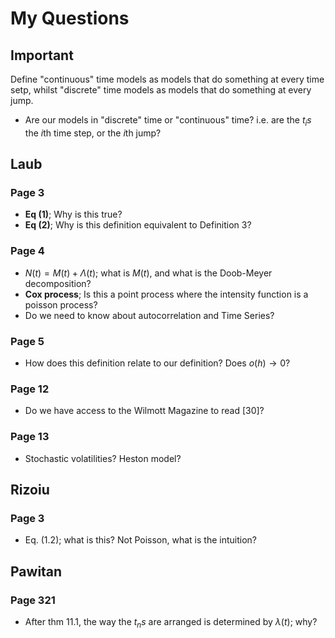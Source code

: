 # My Questions

## Important

Define "continuous" time models as models that do something at every time setp, whilst "discrete" time models as models that do something at every jump.

- Are our models in "discrete" time or "continuous" time? i.e. are the $t_is$ the $i$th time step, or the $i$th jump?

## Laub

### Page 3

- **Eq (1)**; Why is this true?
- **Eq (2)**; Why is this definition equivalent to Definition 3?

### Page 4

-  $N(t) = M(t) + \Lambda(t)$; what is $M(t)$, and what is the Doob-Meyer decomposition?
-  **Cox process**; Is this a point process where the intensity function is a poisson process?
- Do we need to know about autocorrelation and Time Series?

### Page 5
- How does this definition relate to our definition? Does $o(h) \to 0$?

### Page 12
- Do we have access to the Wilmott Magazine to read [30]?

### Page 13
- Stochastic volatilities? Heston model?

## Rizoiu

### Page 3
- Eq. (1.2); what is this? Not Poisson, what is the intuition?
  
## Pawitan

### Page 321
- After thm 11.1, the way the $t_ns$ are arranged is determined by $\lambda(t)$; why?



